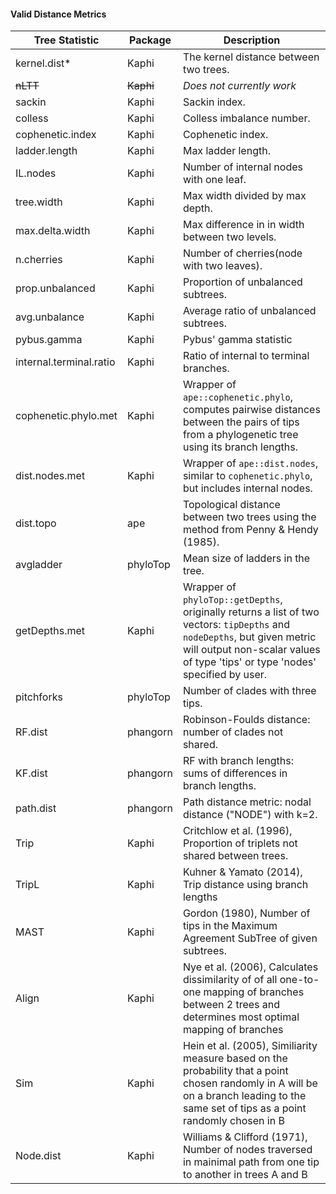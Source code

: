 #### Valid Distance Metrics
| Tree Statistic | Package | Description |
|----------------|---------|-------------|
| kernel.dist*| Kaphi |The kernel distance between two trees.|
| ~~nLTT~~| ~~Kaphi~~|*Does not currently work*|
| sackin | Kaphi |Sackin index.|
| colless | Kaphi |Colless imbalance number.|
| cophenetic.index | Kaphi |Cophenetic index.|
| ladder.length | Kaphi |Max ladder length.|
| IL.nodes | Kaphi |Number of internal nodes with one leaf.|
| tree.width | Kaphi |Max width divided by max depth.|
| max.delta.width | Kaphi |Max difference in in width between two levels.|
| n.cherries | Kaphi |Number of cherries(node with two leaves).|
| prop.unbalanced | Kaphi |Proportion of unbalanced subtrees.|
| avg.unbalance | Kaphi |Average ratio of unbalanced subtrees.|
| pybus.gamma | Kaphi |Pybus' gamma statistic|
| internal.terminal.ratio | Kaphi |Ratio of internal to terminal branches.|
| cophenetic.phylo.met | Kaphi |Wrapper of `ape::cophenetic.phylo`, computes pairwise distances between the pairs of tips from a phylogenetic tree using its branch lengths.|
| dist.nodes.met | Kaphi |Wrapper of `ape::dist.nodes`, similar to `cophenetic.phylo`, but includes internal nodes.|
| dist.topo | ape |Topological distance between two trees using the method from Penny & Hendy (1985).|
| avgladder | phyloTop |Mean size of ladders in the tree.|
| getDepths.met | Kaphi |Wrapper of `phyloTop::getDepths`, originally returns a list of two vectors: `tipDepths` and `nodeDepths`, but given metric will output non-scalar values of type 'tips' or type 'nodes' specified by user.|
| pitchforks | phyloTop |Number of clades with three tips. |
| RF.dist | phangorn | Robinson-Foulds distance: number of clades not shared. |
| KF.dist | phangorn | RF with branch lengths: sums of differences in branch lengths. |
| path.dist | phangorn | Path distance metric: nodal distance ("NODE") with k=2. |
| Trip | Kaphi | Critchlow et al. (1996), Proportion of triplets not shared between trees. |
| TripL | Kaphi | Kuhner & Yamato (2014), Trip distance using branch lengths |
| MAST  | Kaphi | Gordon (1980), Number of tips in the Maximum Agreement SubTree of given subtrees.  | 
| Align  | Kaphi | Nye et al. (2006), Calculates dissimilarity of of all one-to-one mapping of branches between 2 trees and determines most optimal mapping of branches  | 
| Sim  | Kaphi | Hein et al. (2005), Similiarity measure based on the probability that a point chosen randomly in A will be on a branch leading to the same set of tips as a point randomly chosen in B  | 
| Node.dist  | Kaphi | Williams & Clifford (1971), Number of nodes traversed in mainimal path from one tip to another in trees A and B  | 
